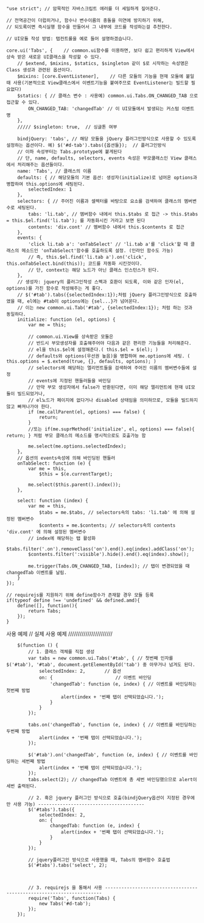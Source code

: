 
    "use strict"; // 암묵적인 자바스크립트 에러를 더 세밀하게 짚어준다.
 
    // 전역공간이 더럽히거나, 함수나 변수이름의 충돌을 미연에 방지하기 위해,
    // 되도록이면 즉시실행 함수을 만들어서 그 내부에 코드를 작성하는걸 추천한다.
 
    // UI모듈 작성 방법: 탭컨트롤을 예로 들어 설명하겠습니다.
 
    core.ui('Tabs', {    // common.ui함수를 이용하면, 보다 쉽고 편리하게 View에서 상속 받은 새로운 UI클래스을 작성할 수 있다.
        // $extend, $mixins, $statics, $singleton 같이 $로 시작하는 속성명은 Class 생성과 관련된 옵션이다.
        $mixins: [core.EventListener],    // 다른 모듈의 기능을 현재 모듈에 붙일 때 사용(기본적으로 View클래스에서 이벤트기능을 붙여주므로 EventListener는 빌드할 필요없다)
        $statics: { // 클래스 변수 : 사용예) common.ui.Tabs.ON_CHANGED_TAB 으로 접근할 수 있다.
            ON_CHANGED_TAB: 'changedTab' // 이 UI모듈에서 발생되는 커스텀 이벤트명
        },
        ///// $singleton: true,  // 싱글톤 여부
 
        bindjQuery: 'tabs',	// 해당 모듈을 jQuery 플러그인방식으로 사용할 수 있도록 설정하는 옵션이다. 예) $('#d-tab').tabs({옵션들});  // 플러그인방식
        // 이하 속성부터는 Tabs.prototype에 붙게된다
        // 단, name, defaults, selectors, events 속성은 부모쿨래스인 View 클래스에서 처리해주는 옵션들이다.
        name: 'Tabs', // 클래스의 이름
        defaults: { // 해당모듈의 기본 옵션: 생성자(initialize)로 넘어온 options과 병합하여 this.options에 세팅된다.
            selectedIndex: 1
        },
        selectors: { // 주어진 이름과 셀렉터를 바탕으로 요소를 검색하여 클래스의 멤버변수로 세팅된다.
            tabs: 'li.tab', // 멤버함수 내에서 this.$tabs 로 접근 -> this.$tabs = this.$el.find('li.tab'); 를 자동화시킨 거라고 보면 된다
            contents: 'div.cont' // 멤버함수 내에서 this.$contents 로 접근
        },
        events: {
            'click li.tab a': 'onTabSelect' // 'li.tab a'를 'click'할 때 클래스의 메소드인 'onTabSelect'함수를 호출하도록 설정. (인라인 함수도 가능)
            // 즉, this.$el.find('li.tab a').on('click', this.onTabSelect.bind(this)); 코드를 자동화 시킨것이다.
            // 단, context는 해당 노드가 아닌 클래스 인스턴스가 된다.
        },
        // 생성자: jquery의 플러그인작성 스펙과 호환이 되도록, 이와 같은 인자(el, options)를 가진 함수로 작성해주는 게 좋다.
        // $('#tab').tabs({selectedIndex:1});처럼 jQuery 플러그인방식으로 호출하였을 때, el에는 #tab이 options에는 {sel...}가 넘어온다.
        // 이는 new common.ui.Tab('#tab', {selectedIndex:1}); 처럼 하는 것과 동일하다.
        initialize: function (el, options) { 
            var me = this;
 
            // common.ui.View를 상속받은 모듈은
            // 반드시 부모생성자를 호출해주어야 다음과 같은 편리한 기능들을 처리해준다.
            // el을 this.$el에 설정해준다.( this.$el = $(el); )
            // defaults와 options(우선권 높음)을 병합하여 me.options에 세팅. ( this.options = $.extend(true, {}, defaults, options); )
            // selectors에 해당하는 엘리먼트들을 검색하여 주어진 이름의 멤버변수들에 설정
            // events에 지정된 핸들러들을 바인딩
            // 만약 부모 생성자에서 false가 반환된다면, 이미 해당 엘리먼트에 현재 UI모듈이 빌드되었거나,
            // el노드가 페이지에 없다거나 disabled 상태임을 의미하므로, 모듈을 빌드하지 않고 빠져나가야 한다.
            if (me.callParent(el, options) === false) {
                return;
            } 
            //또는 if(me.suprMethod('initialize', el, options) === false){ return; } 처럼 부모 클래스의 메소드를 명시적으로도 호출가능 함 
 
            me.select(me.options.selectedIndex);
        },
        // 옵션의 events속성에 의해 바인딩된 핸들러
        onTabSelect: function (e) {
            var me = this, 
                $this = $(e.currentTarget);
 
            me.select($this.parent().index());
        },
 
        select: function (index) {
            var me = this,
                $tabs = me.$tabs, // selectors속의 tabs: 'li.tab' 에 의해 설정된 멤버변수
                $contents = me.$contents; // selectors속의 contents 'div.cont' 에 의해 설정된 멤버변수
            // index에 해당하는 탭 활성화
            $tabs.filter('.on').removeClass('on').end().eq(index).addClass('on');
            $contents.filter(':visible').hide().end().eq(index).show();
 
            me.trigger(Tabs.ON_CHANGED_TAB, [index]); // 탭이 변경되었을 때 changedTab 이벤트를 날림.
        }
    });
    
    // requirejs를 지원하기 위해 define함수가 존재할 경우 모듈 등록
    if(typeof define !== 'undefined' && defined.amd){
        define([], function(){
            return Tabs;
        });
    }
 

        
사용 예제
        // 실제 사용 예제 ///////////////////////
        
        $(function () {
            // 1. 클래스 객체를 직접 생성
            var tabs = new common.ui.Tabs('#tab', {	// 첫번째 인자를 $('#tab'), '#tab', document.getElementById('tab') 중 아무거나 넘겨도 된다.
                selectedIndex: 2,		// 옵션
                on: {						// 이벤트 바인딩
                    'changedTab': function (e, index) { // 이벤트를 바인딩하는 첫번째 방법
                        alert(index + '번째 탭이 선택되었습니다.');
                    }
                }
            });
 
            tabs.on('changedTab', function (e, index) { // 이벤트를 바인딩하는 두번째 방법
                alert(index + '번째 탭이 선택되었습니다.');
            });
 
            $('#tab').on('changedTab', function (e, index) { // 이벤트를 바인딩하는 세번째 방법
                alert(index + '번째 탭이 선택되었습니다.');
            });
            tabs.select(2); // changedTab 이벤트에 총 세번 바인딩했으므로 alert이 세번 출력된다.
 
            // 2. 혹은 jquery 플러그인 방식으로 호출(bindjQuery옵션이 지정된 경우에만 사용 가능) ---------------------------------------
            $('#tabs').tabs({
                selectedIndex: 2,
                on: {
                    changedTab: function (e, index) {
                        alert(index + '번째 탭이 선택되었습니다.');
                    }
                }
            });
 
            // jquery플러그인 방식으로 사용했을 때, Tabs의 멤버함수 호출법
            $('#tabs').tabs('select', 2);
 
 
 
            // 3. requirejs 을 통해서 사용 ---------------------------------------------------------------------
            require('Tabs', function(Tabs) {
                new Tabs('#d-tab');
            });
        });
        
